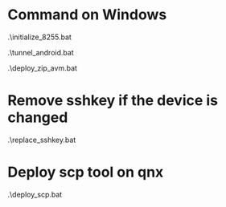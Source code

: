 # Command on Windows

.\initialize_8255.bat

.\tunnel_android.bat

.\deploy_zip_avm.bat

# Remove sshkey if the device is changed

.\replace_sshkey.bat

# Deploy scp tool on qnx

.\deploy_scp.bat

